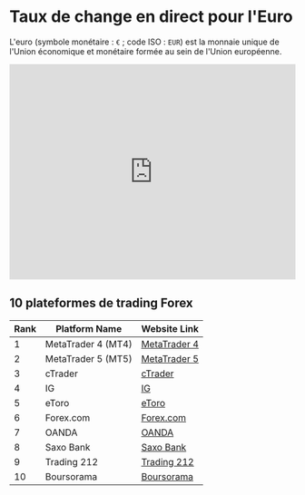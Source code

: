 # Taux de change en direct pour l'Euro

L'euro (symbole monétaire : `€` ; code ISO : `EUR`) est la monnaie unique de l'Union économique et monétaire formée au sein de l'Union européenne.

<iframe src="https://fr.widgets.investing.com/live-currency-cross-rates?theme=darkTheme&pairs=1,6,9,10,16,148,1623" width="100%" height="380px" frameborder="0" allowtransparency="true" marginwidth="0" marginheight="0"></iframe>

## 10 plateformes de trading Forex

| Rank | Platform Name         | Website Link                          |
|------|-----------------------|---------------------------------------|
| 1    | MetaTrader 4 (MT4)    | [MetaTrader 4](https://www.metatrader4.com) |
| 2    | MetaTrader 5 (MT5)    | [MetaTrader 5](https://www.metatrader5.com) |
| 3    | cTrader               | [cTrader](https://ctrader.com)      |
| 4    | IG                    | [IG](https://www.ig.com/fr)         |
| 5    | eToro                 | [eToro](https://www.etoro.com/fr/)  |
| 6    | Forex.com             | [Forex.com](https://www.forex.com/fr) |
| 7    | OANDA                 | [OANDA](https://www.oanda.com/fr/)  |
| 8    | Saxo Bank             | [Saxo Bank](https://www.home.saxo/fr-fr) |
| 9    | Trading 212           | [Trading 212](https://www.trading212.com/fr) |
| 10   | Boursorama            | [Boursorama](https://www.boursorama.com) |
